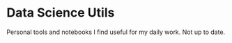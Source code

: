 # Data Science Utils

Personal tools and notebooks I find useful for my daily work. Not up to date.

